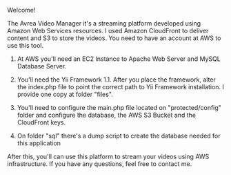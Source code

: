 Welcome!

The Avrea Video Manager it's a streaming platform developed using Amazon Web Services resources. I used Amazon CloudFront to deliver content and S3 to store the videos.
You need to have an account at AWS to use this tool.


1. At AWS you'll need an EC2 Instance to Apache Web Server and MySQL Database Server.

2. You'll need the Yii Framework 1.1. After you place the framework, alter the index.php file to point the correct path to Yii Framework installation. I provide one copy at folder "files".

3. You'll need to configure the main.php file located on "protected/config" folder and configure the database, the AWS S3 Bucket and the CloudFront keys.

4. On folder "sql" there's a dump script to create the database needed for this application

After this, you'll can use this platform to stream your videos using AWS infrastructure.
If you have any questions, feel free to contact me.
